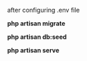after configuring .env file

**php artisan migrate**

**php artisan db:seed**

**php artisan serve**
